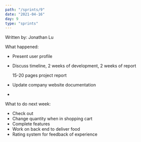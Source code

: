 ```yaml
---
path: "/sprints/9"
date: "2021-04-16"
day: 9
type: "sprints"
---
```


<!-- Copy and paste the converted output. -->


Written by: Jonathan Lu

What happened:



*   Present user profile
*   Discuss timeline, 2 weeks of development, 2 weeks of report

    15-20 pages project report

*   Update company website documentation
*   

What to do next week:



*   Check out
*   Change quantity when in shopping cart
*   Complete features
*   Work on back end to deliver food
*   Rating system for feedback of experience